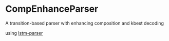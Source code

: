 # CompEnhanceParser
A transition-based parser with enhancing composition and kbest decoding

using [lstm-parser](https://github.com/clab/lstm-parser)
